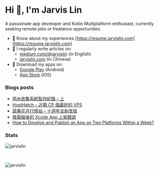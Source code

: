 # Hi 👋, I'm Jarvis Lin
A passionate app developer and Kotlin Multiplatform enthusiast, currently seeking remote jobs or freelance opportunities.

- 📄 Know about my experiences [https://resume.jarvislin.com](https://resume.jarvislin.com)
- 📝 I regularly write articles on:
  - [medium.com/@jarvislin](https://medium.com/@jarvislin) (in English) 
  - [jarvislin.com](https://jarvislin.com) (in Chinese)
- 📱 Download my apps on:
  - [Google Play](https://play.google.com/store/apps/dev?id=7545474457052028658) (Android)
  - [App Store](https://apps.apple.com/tw/developer/dong-sian-lin/id1754164176) (iOS)


### Blogs posts
<!-- BLOG-POST-LIST:START -->
- [雨水收集系統製作紀錄 – 上](https://jarvislin.com/rain-water-collection-core-feature/)
- [HostHatch – 近期 CP 值最好的 VPS](https://jarvislin.com/hosthatch/)
- [蔬果花卉行情站 – 十週年全新改版](https://jarvislin.com/crops-price-app/)
- [換電腦後的 Xcode App 上架錯誤](https://jarvislin.com/xcode-distribution-errors-on-another-laptop/)
- [How to Develop and Publish an App on Two Platforms Within a Week?](https://medium.com/@jarvislin/how-to-develop-and-publish-an-app-on-two-platforms-within-a-week-918cea37dda2?source=rss-bce5b3604407------2)
<!-- BLOG-POST-LIST:END -->

### Stats

<p><img align="center" src="https://github-readme-stats.vercel.app/api?username=jarvislin&show_icons=true&locale=en&count_private=true" alt="jarvislin" /></p>
<br/>
<p><img align="center" src="https://github-readme-streak-stats.herokuapp.com/?user=jarvislin&" alt="jarvislin" /></p>

